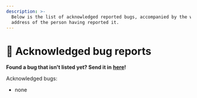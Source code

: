 ```yaml
---
description: >-
  Below is the list of acknowledged reported bugs, accompanied by the wallet
  address of the person having reported it.
---
```


# 🐞 Acknowledged bug reports

**Found a bug that isn't listed yet? Send it in** [**here**](https://docs.google.com/forms/d/e/1FAIpQLSdh4-J6LsVaROk1C3GwkSRg2oqTvdmEGUWOUFmNd4oX2jI0Tg/viewform)**!**

Acknowledged bugs:

* none
